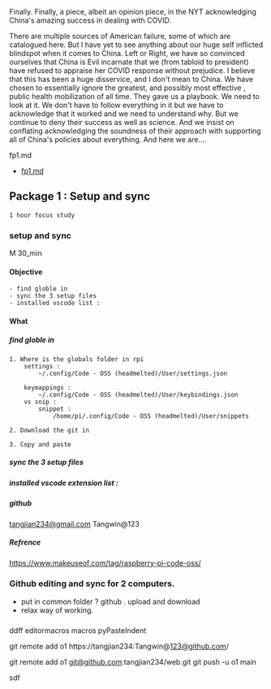 Finally. Finally, a piece, albeit an opinion piece, in the NYT acknowledging China's amazing success in dealing with COVID. 

There are multiple sources of American failure, some of which are catalogued here. But I have yet to see anything about our huge self inflicted blindspot when it comes to China. Left or Right, we have so convinced ourselves that China is Evil incarnate that we (from tabloid to president) have refused to appraise her COVID response without prejudice. I believe that this has been a huge disservice, and I don't mean to China. We have chosen to essentially ignore the greatest, and possibly most effective , public health mobilization of all time. They gave us a playbook. We need to look at it. We don't have to follow everything in it but we have to acknowledge that it worked and we need to understand why. But we continue to deny their success as well as science. And we insist on conflating acknowledging the soundness of their approach with supporting all of China's policies about everything. And here we are....

fp1.md
- [fp1.md](file:///~/Documents/fp1.md) 

## Package 1 : Setup and sync 
    1 hour focus study 

### setup and sync 
M 30_min

#### Objective 

    - find globle in 
    - sync the 3 setup files 
    - installed vscode list : 

#### What


##### find globle in 
    1. Where is the globals folder in rpi
        settings :  
            ~/.config/Code - OSS (headmelted)/User/settings.json 

        keymappings :
            ~/.config/Code - OSS (headmelted)/User/keybindings.json
        vs snip : 
            snippet : 
                /home/pi/.config/Code - OSS (headmelted)/User/snippets
    
    2. Download the git in 

    3. Copy and paste 


##### sync the 3 setup files 

##### installed vscode extension list : 

##### github 
tangjian234@gmail.com
Tangwin@123

##### Refrence 
https://www.makeuseof.com/tag/raspberry-pi-code-oss/


### Github editing and sync for 2 computers. 

- put in common folder ? github . upload and download 
- relax way of working. 


### 


ddff
editormacros
macros
pyPasteIndent

git remote add o1 https://tangjian234:Tangwin@123@github.com/

git remote add o1 git@github.com:tangjian234/web.git
git push -u o1 main

sdf